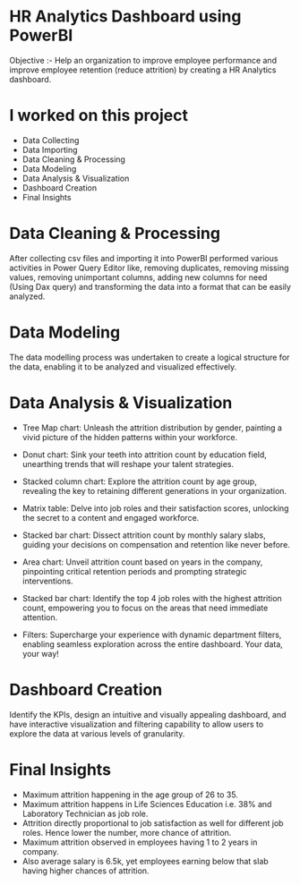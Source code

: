 # HR Analytics Dashboard using PowerBI
Objective :- Help an organization to improve employee performance and improve employee retention (reduce attrition) by creating a 
HR Analytics dashboard. 

# I worked on this project 
* Data Collecting
* Data Importing
* Data Cleaning & Processing
* Data Modeling 
* Data Analysis & Visualization
* Dashboard Creation
* Final Insights

# Data Cleaning & Processing 
After collecting csv files and importing it into PowerBI performed various activities in Power Query Editor like, removing duplicates, removing missing values, removing unimportant columns, adding new columns for need (Using Dax query) and transforming the data into a format that can be easily analyzed.

# Data Modeling 
The data modelling process was undertaken to create a logical structure for the data, enabling it to be 
analyzed and visualized effectively. 

# Data Analysis & Visualization 
* Tree Map chart: Unleash the attrition distribution by gender, painting a vivid picture of the hidden patterns within your workforce.

* Donut chart: Sink your teeth into attrition count by education field, unearthing trends that will reshape your talent strategies.

* Stacked column chart: Explore the attrition count by age group, revealing the key to retaining different generations in your organization.

* Matrix table: Delve into job roles and their satisfaction scores, unlocking the secret to a content and engaged workforce.

* Stacked bar chart: Dissect attrition count by monthly salary slabs, guiding your decisions on compensation and retention like never before.

* Area chart: Unveil attrition count based on years in the company, pinpointing critical retention periods and prompting strategic interventions.

* Stacked bar chart: Identify the top 4 job roles with the highest attrition count, empowering you to focus on the areas that need immediate attention.

* Filters: Supercharge your experience with dynamic department filters, enabling seamless exploration across the entire dashboard. Your data, your way!

# Dashboard Creation 
Identify the KPIs, design an intuitive and visually appealing dashboard, and have interactive visualization and filtering capability 
to allow users to explore the data at various levels of granularity.

# Final Insights 
* Maximum attrition happening in the age group of 26 to 35.
* Maximum attrition happens in Life Sciences Education i.e. 38% and Laboratory Technician as job role.
* Attrition directly proportional to job satisfaction as well for different job roles. Hence lower the number, more chance of attrition.
* Maximum attrition observed in employees having 1 to 2 years in company.
* Also average salary is 6.5k, yet employees earning below that slab having higher chances of attrition.



